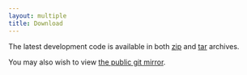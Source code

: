 ```yaml
---
layout: multiple
title: Download
---
```


The latest development code is available in both [zip] and [tar] archives.

You may also wish to view [the public git mirror].


[zip]: http://github.com/xiongchiamiov/virus-td/zipball/master
[tar]: http://github.com/xiongchiamiov/virus-td/tarball/master
[the public git mirror]: http://github.com/xiongchiamiov/virus-td
